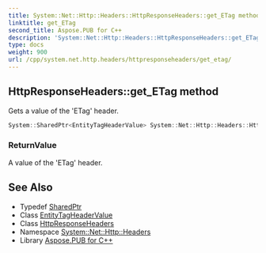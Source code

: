 ```yaml
---
title: System::Net::Http::Headers::HttpResponseHeaders::get_ETag method
linktitle: get_ETag
second_title: Aspose.PUB for C++
description: 'System::Net::Http::Headers::HttpResponseHeaders::get_ETag method. Gets a value of the ''ETag'' header in C++.'
type: docs
weight: 900
url: /cpp/system.net.http.headers/httpresponseheaders/get_etag/
---
```

## HttpResponseHeaders::get_ETag method


Gets a value of the 'ETag' header.

```cpp
System::SharedPtr<EntityTagHeaderValue> System::Net::Http::Headers::HttpResponseHeaders::get_ETag()
```


### ReturnValue

A value of the 'ETag' header.

## See Also

* Typedef [SharedPtr](../../../system/sharedptr/)
* Class [EntityTagHeaderValue](../../entitytagheadervalue/)
* Class [HttpResponseHeaders](../)
* Namespace [System::Net::Http::Headers](../../)
* Library [Aspose.PUB for C++](../../../)
